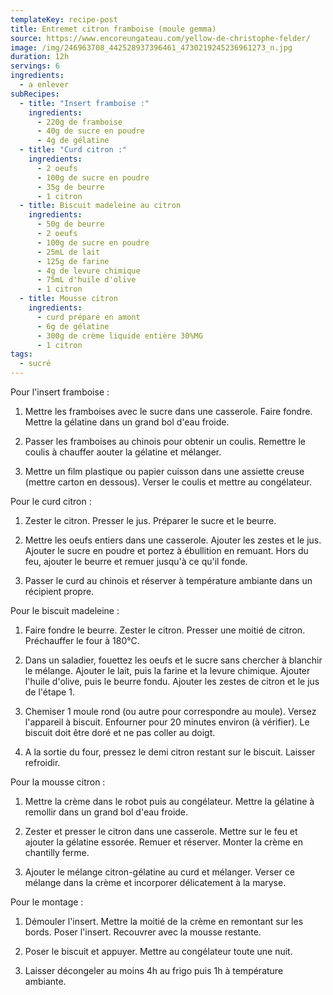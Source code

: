 ```yaml
---
templateKey: recipe-post
title: Entremet citron framboise (moule gemma)
source: https://www.encoreungateau.com/yellow-de-christophe-felder/
image: /img/246963708_442528937396461_4730219245236961273_n.jpg
duration: 12h
servings: 6
ingredients:
  - a enlever
subRecipes:
  - title: "Insert framboise :"
    ingredients:
      - 220g de framboise
      - 40g de sucre en poudre
      - 4g de gélatine
  - title: "Curd citron :"
    ingredients:
      - 2 oeufs
      - 100g de sucre en poudre
      - 35g de beurre
      - 1 citron
  - title: Biscuit madeleine au citron
    ingredients:
      - 50g de beurre
      - 2 oeufs
      - 100g de sucre en poudre
      - 25mL de lait
      - 125g de farine
      - 4g de levure chimique
      - 75mL d'huile d'olive
      - 1 citron
  - title: Mousse citron
    ingredients:
      - curd préparé en amont
      - 6g de gélatine
      - 300g de crème liquide entière 30%MG
      - 1 citron
tags:
  - sucré
---
```

Pour l'insert framboise :

1. Mettre les framboises avec le sucre dans une casserole. Faire fondre. Mettre la gélatine dans un grand bol d'eau froide.

2. Passer les framboises au chinois pour obtenir un coulis. Remettre le coulis à chauffer aouter la gélatine et mélanger.

3. Mettre un film plastique ou papier cuisson dans une assiette creuse (mettre carton en dessous). Verser le coulis et mettre au congélateur.

Pour le curd citron :

1. Zester le citron. Presser le jus. Préparer le sucre et le beurre.

2. Mettre les oeufs entiers dans une casserole. Ajouter les zestes et le jus. Ajouter le sucre en poudre et portez à ébullition en remuant. Hors du feu, ajouter le beurre et remuer jusqu'à ce qu'il fonde.

4. Passer le curd au chinois et réserver à température ambiante dans un récipient propre.

Pour le biscuit madeleine :

1. Faire fondre le beurre. Zester le citron. Presser une moitié de citron. Préchauffer le four à 180°C.

2. Dans un saladier, fouettez les oeufs et le sucre sans chercher à blanchir le mélange. Ajouter le lait, puis la farine et la levure chimique. Ajouter l'huile d'olive, puis le beurre fondu. Ajouter les zestes de citron et le jus de l'étape 1.

3. Chemiser 1 moule rond (ou autre pour correspondre au moule). Versez l'appareil à biscuit. Enfourner pour 20 minutes environ (à vérifier). Le biscuit doit être doré et ne pas coller au doigt.

3. A la sortie du four, pressez le demi citron restant sur le biscuit. Laisser refroidir.

Pour la mousse citron :

1. Mettre la crème dans le robot puis au congélateur. Mettre la gélatine à remollir dans un grand bol d'eau froide. 

2. Zester et presser le citron dans une casserole. Mettre sur le feu et ajouter la gélatine essorée. Remuer et réserver. Monter la crème en chantilly ferme.

4. Ajouter le mélange citron-gélatine au curd et mélanger. Verser ce mélange dans la crème et incorporer délicatement à la maryse.

Pour le montage :

1. Démouler l'insert. Mettre la moitié de la crème en remontant sur les bords. Poser l'insert. Recouvrer avec la mousse restante.

3. Poser le biscuit et appuyer. Mettre au congélateur toute une nuit.

3. Laisser décongeler au moins 4h au frigo puis 1h à température ambiante.
